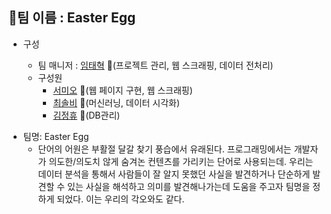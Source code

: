 ## :white_square_button:팀 이름 : Easter Egg

- 구성

  - 팀 매니저 : [임태혁](https://github.com/creamcheesesteak) :link:(프로젝트 관리, 웹 스크래핑, 데이터 전처리)
  - 구성원
    - [서미오](https://github.com/mmeooo) :link:(웹 페이지 구현, 웹 스크래핑)
    - [최솔비](https://github.com/SolbiChoi) :link:(머신러닝, 데이터 시각화)
    - [김정휴](https://github.com/aidsfintech) :link:(DB관리)

* 팀명: Easter Egg
  * 단어의 어원은 부활절 달갈 찾기 풍습에서 유래된다. 프로그래밍에서는 개발자가 의도한/의도치 않게 숨겨논 컨텐츠를 가리키는 단어로 사용되는데. 우리는 데이터 분석을 통해서 사람들이 잘 알지 못했던 사실을 발견하거나 단순하게 발견할 수 있는 사실을 해석하고 의미를 발견해나가는데 도움을 주고자 팀명을 정하게 되었다. 이는 우리의 각오와도 같다.





[<Main>](https://github.com/creamcheesesteak/Project_EasterEgg)
